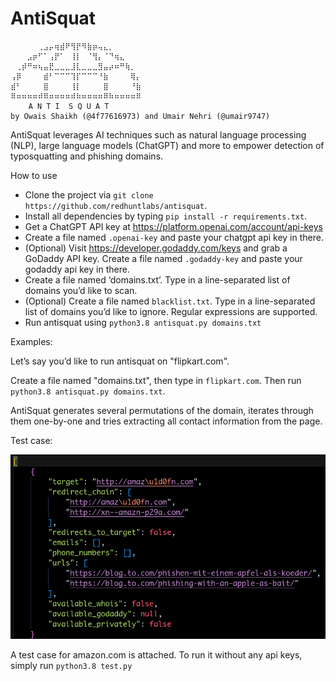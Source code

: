# AntiSquat

```
⠀⠀⠀⠀⠀⢀⣠⡤⢶⣾⠟⢻⡟⠻⣷⡶⢤⣄⡀⠀⠀⠀⠀⠀
⠀⠀⠀⣠⡶⠋⠁⢠⡟⠁⠀⢸⡇⠀⠈⢻⡄⠈⠙⢶⣄⠀⠀⠀
⠀⢀⡾⠛⠶⢦⣤⣟⣀⣀⣀⣸⣇⣀⣀⣀⣻⣤⡴⠶⠛⢷⡀⠀
⢠⡿⠀⠀⠀⠀⣾⠃⠉⠉⠉⢹⡏⠉⠉⠉⠘⣷⠀⠀⠀⠀⢿⡄
⣾⠃⠀⠀⠀⠀⣿⠀⠀⠀⠀⢸⡇⠀⠀⠀⠀⣿⠀⠀⠀⠀⠘⣷
⠿⠶⠶⠶⠶⠾⠿⠶⠶⠶⠶⠾⠷⠶⠶⠶⠶⠿⠷⠶⠶⠶⠶⠿
    A N T I  S Q U A T
by Owais Shaikh (@4f77616973) and Umair Nehri (@umair9747)
```

AntiSquat leverages AI techniques such as natural language processing (NLP), large language models (ChatGPT) and more to empower detection of typosquatting and phishing domains.

How to use
- Clone the project via `git clone https://github.com/redhuntlabs/antisquat`. 
- Install all dependencies by typing `pip install -r requirements.txt`.
- Get a ChatGPT API key at https://platform.openai.com/account/api-keys
- Create a file named `.openai-key` and paste your chatgpt api key in there.
- (Optional) Visit https://developer.godaddy.com/keys and grab a GoDaddy API key. Create a file named `.godaddy-key` and paste your godaddy api key in there.
- Create a file named ‘domains.txt’. Type in a line-separated list of domains you’d like to scan.
- (Optional) Create a file named `blacklist.txt`. Type in a line-separated list of domains you’d like to ignore. Regular expressions are supported.
- Run antisquat using `python3.8 antisquat.py domains.txt`

Examples:

Let’s say you’d like to run antisquat on "flipkart.com".

Create a file named "domains.txt", then type in `flipkart.com`. Then run `python3.8 antisquat.py domains.txt`.

AntiSquat generates several permutations of the domain, iterates through them one-by-one and tries extracting all contact information from the page.

Test case:

![AntiSquat running on Amazon.com](demo.png)

A test case for amazon.com is attached. To run it without any api keys, simply run `python3.8 test.py`